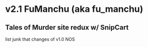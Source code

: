 # v2.1 FuManchu (aka fu_manchu)
## Tales of Murder site redux w/ SnipCart

list junk that changes of v1.0 NOS
